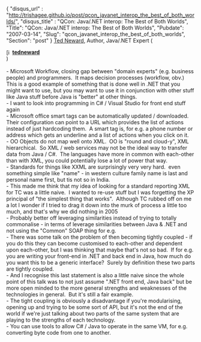 {
 "disqus_url" : "http://trishagee.github.io/post/qcon_javanet_interop_the_best_of_both_worlds/",
 "disqus_title" : "QCon: Java/.NET interop: The Best of Both Worlds",
 "Title": "QCon: Java/.NET interop: The Best of Both Worlds",
 "Pubdate": "2007-03-14",
 "Slug": "qcon_javanet_interop_the_best_of_both_worlds",
 "Section": "post"
}
<a href="http://qcon.infoq.com/qcon/speakers/show_speaker.jsp?oid=125">Ted Neward</a>, Author, Java/.NET Expert (<br /><div class="ljuser"><a href="http://syndicated.livejournal.com/tedneward/profile"><img alt="[info]" height="16" src="http://stat.livejournal.com/img/syndicated.gif" style="border: 0pt none; vertical-align: bottom;" width="16" /></a><a href="http://syndicated.livejournal.com/tedneward/"><b>tedneward</b></a></div>)<br /><br />- Microsoft Workflow, closing gap between "domain experts" (e.g. business people) and programmers.&nbsp; It maps decision processes (workflow, obv.)&nbsp; This is a good example of something that is done well in .NET that you might want to use, but you may want to use it in conjunction with other stuff like Java stuff before Java is "better" at other things.<br />- I want to look into programming in C# / Visual Studio for front end stuff again<br />- Microsoft office smart tags can be automatically updated / downloaded.&nbsp; Their configuration can point to a URL which provides the list of actions instead of just hardcoding them.&nbsp; A smart tag is, for e.g. a phone number or address which gets an underline and a list of actions when you click on it.<br />- OO Objects do not map well onto XML.&nbsp; OO is "round and cloud-y", XML hierarchical.&nbsp; So XML / web services may not be the ideal way to transfer data from Java / C#.&nbsp; The languages have more in common with each-other than with XML, you could potentially lose a lot of power that way.<br />- Standards for things like XXML are surprisingly very very hard.&nbsp; even something simple like "name" - in western culture family name is last and personal name first, but tis not so in India.&nbsp; <br />- This made me think that my idea of looking for a standard reporting XML for TC was a little naive.&nbsp; I wanted to re-use stuff but I was forgetting the XP principal of "the simplest thing that works".&nbsp; Although TC rubbed off on me a lot I wonder if I tried to drag it down into the murk of process a little too much, and that's why we did nothing in 2005<br />- Probably better off leveraging similarities instead of trying to totally commonalise - in terms of leverage similarities between Java &amp; .NET and not using the "Common" SOAP thing for e.g.<br />- There was some talk on the problem of then becoming tightly coupled - if you do this they can become customised to each-other and dependent upon each-other, but I was thinking that maybe that's not so bad.&nbsp; If for e.g. you are writing your front-end in .NET and back end in Java, how much do you want this to be a generic interface?&nbsp; Surely by definition these two parts are tightly coupled.<br />- And I recognise this last statement is also a little naive since the whole point of this talk was to not just assume ".NET front end, Java back" but be more open minded to the more general strengths and weaknesses of the technologies in general.&nbsp; But it's still a fair example.<br />- The tight coupling is obviously a disadvantage if you're modularising, opening up and trying to be some sort of API, but it's not the end of the world if we're just talking about two parts of the same system that are playing to the strengths of each technology.<br />- You can use tools to allow C# / Java to operate in the same VM, for e.g. converting byte code from one to another.
